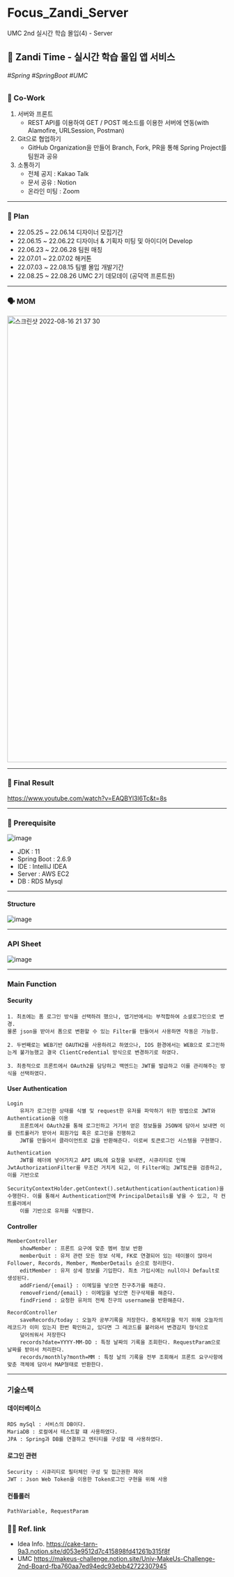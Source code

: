 # Focus_Zandi_Server
UMC 2nd 실시간 학습 몰입(4) - Server 
## 🍃 Zandi Time - 실시간 학습 몰입 앱 서비스
###### #Spring #SpringBoot #UMC

### 👥 Co-Work

1. 서버와 프론트  
    - REST API를 이용하여 GET / POST 메소드를 이용한 서버에 연동(with Alamofire, URLSession, Postman)
2. Git으로 협업하기
    - GitHub Organization을 만들어 Branch, Fork, PR을 통해 Spring Project를 팀원과 공유
3. 소통하기
    - 전체 공지 : Kakao Talk
    - 문서 공유 : Notion
    - 온라인 미팅 : Zoom
   
---

### 📆 Plan
- 22.05.25 ~ 22.06.14 디자이너 모집기간 
- 22.06.15 ~ 22.06.22 디자이너 & 기획자 미팅 및 아이디어 Develop
- 22.06.23 ~ 22.06.28 팀원 매칭
- 22.07.01 ~ 22.07.02 해커톤
- 22.07.03 ~ 22.08.15 팀별 몰입 개발기간
- 22.08.25 ~ 22.08.26 UMC 2기 데모데이 (공덕역 프론트원)

---

### 🗣 MOM

<img width="1023" alt="스크린샷 2022-08-16 21 37 30" src="https://user-images.githubusercontent.com/74387813/184881299-13bb0c72-bb63-446f-9d33-eede1ce8c275.png">

---

### 📱 Final Result

https://www.youtube.com/watch?v=EAQBYl3l6Tc&t=8s

---

### 🤖 Prerequisite
![image](https://user-images.githubusercontent.com/101084034/185771405-9946f393-b974-41ac-ba94-07faa11217e9.png)
- JDK : 11
- Spring Boot : 2.6.9
- IDE : IntelliJ IDEA
- Server : AWS EC2
- DB : RDS Mysql


---
#### Structure
![image](https://user-images.githubusercontent.com/101084034/185771434-5414829a-e306-45e9-abec-c79535364c7b.png)

---

### API Sheet
![image](https://user-images.githubusercontent.com/55794835/185589055-af864d2c-93b7-44bb-b519-c65c1478c87b.png)

---

### Main Function 

#### Security
    1. 최초에는 폼 로그인 방식을 선택하려 했으나, 앱기반에서는 부적합하여 소셜로그인으로 변경. 
    물론 json을 받아서 폼으로 변환할 수 있는 Filter를 만들어서 사용하면 작동은 가능함.
    
    2. 두번째로는 WEB기반 OAUTH2를 사용하려고 하였으나, IOS 환경에서는 WEB으로 로그인하는게 불가능했고 결국 ClientCredential 방식으로 변경하기로 하였다.
    
    3. 최종적으로 프론트에서 OAuth2를 담당하고 백엔드는 JWT를 발급하고 이를 관리해주는 방식을 선택하였다. 
    

#### User Authentication 
    Login
        유저가 로그인한 상태를 식별 및 request한 유저를 파악하기 위한 방법으로 JWT와 Authentication을 이용
        프론트에서 OAuth2를 통해 로그인하고 거기서 얻은 정보들을 JSON에 담아서 보내면 이를 컨트롤러가 받아서 회원가입 혹은 로그인을 진행하고
        JWT를 만들어서 클라이언트로 값을 반환해준다. 이로써 토큰로그인 시스템을 구현했다.
        
    Authentication
        JWT를 헤더에 넣어가지고 API URL에 요청을 보내면, 시큐리티로 인해 JwtAuthorizationFilter를 무조건 거치게 되고, 이 Filter에는 JWT토큰을 검증하고, 이를 기반으로 
        SecurityContextHolder.getContext().setAuthentication(authentication)을 수행한다. 이를 통해서 Authentication안에 PrincipalDetails를 넣을 수 있고, 각 컨트롤러에서 
        이를 기반으로 유저를 식별한다. 

#### Controller 
    MemberController
        showMember : 프론트 요구에 맞춘 멤버 정보 반환 
        memberQuit : 유저 관련 모든 정보 삭제, FK로 연결되어 있는 테이블이 많아서 Follower, Records, Member, MemberDetails 순으로 정리한다. 
        editMember : 유저 상세 정보를 기입한다. 최초 가입시에는 null이나 Default로 생성된다. 
        addFriend/{email} : 이메일을 넣으면 친구추가를 해준다. 
        removeFriend/{email} : 이메일을 넣으면 친구삭제를 해준다.
        findFriend : 요청한 유저의 전체 친구의 username을 반환해준다. 
        
    RecordController
        saveRecords/today : 오늘자 공부기록을 저장한다. 중복저장을 막기 위해 오늘자의 레코드가 이미 있는지 한번 확인하고, 있다면 그 레코드를 불러와서 변경감지 형식으로 
        덮어씌워서 저장한다
        records?date=YYYY-MM-DD : 특정 날짜의 기록을 조회한다. RequestParam으로 날짜를 받아서 처리한다. 
        records/monthly?month=MM : 특정 날의 기록을 전부 조회해서 프론트 요구사항에 맞춘 객체에 담아서 MAP형태로 반환한다. 
        
---

### 기술스택         
#### 데이터베이스
    RDS mySql : 서비스의 DB이다. 
    MariaDB : 로컬에서 테스트할 떄 사용하였다. 
    JPA : Spring과 DB를 연결하고 엔티티를 구성할 때 사용하였다.

#### 로그인 관련
    Security : 시큐리티로 필터체인 구성 및 접근권한 제어 
    JWT : Json Web Token을 이용한 Token로그인 구현을 위해 사용

#### 컨틀롤러
    PathVariable, RequestParam
        
    
### 🧑‍💻 Ref. link

- Idea Info. https://cake-tarn-9a3.notion.site/d053e9512d7c415898fd41261b315f8f
- UMC https://makeus-challenge.notion.site/Univ-MakeUs-Challenge-2nd-Board-fba760aa7ed94edc93ebb42722307945
